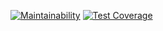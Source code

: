 

[![Maintainability](https://api.codeclimate.com/v1/badges/ec90c4ee3163298c5a0a/maintainability)](https://codeclimate.com/github/Kudaiberdy/find-in-json/maintainability)
[![Test Coverage](https://api.codeclimate.com/v1/badges/ec90c4ee3163298c5a0a/test_coverage)](https://codeclimate.com/github/Kudaiberdy/find-in-json/test_coverage)
